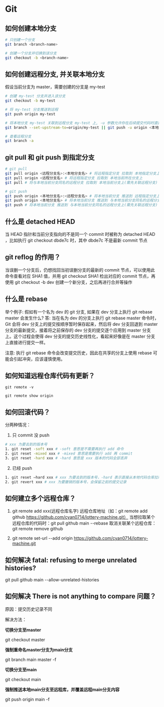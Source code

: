 # Git

## 如何创建本地分支
```bash
# 只创建一个分支
git branch <branch-name>

# 创建一个分支并切换到该分支
git checkout -b <branch-name>
```

## 如何创建远程分支, 并关联本地分支
假设当前分支为 master，需要创建的分支是 my-test
```bash
# 创建 my-test 分支并进入该分支
git checkout -b my-test

# 将 my-test 分支推送到远程
git push origin my-test

# 将本地分支 my-test 关联到远程分支 my-test 上, -u 参数允许你在后续提交代码时直接使用 git push
git branch --set-upstream-to=origin/my-test || git push -u origin <本地分支名>

# 查看远程分支
git branch -a
```

## git pull 和 git push 到指定分支
```bash
# git pull
git pull origin <远程分支名>:<本地分支名> # 将远程指定分支 拉取到 本地指定分支上
git pull origin <远程分支名> # 将远程指定分支 拉取到 本地当前所在分支上
git pull # 将与本地当前分支同名的远程分支 拉取到 本地当前分支上(需先关联远程分支)

# git push
git push origin <本地分支名>:<远程分支名> # 将本地当前分支 推送到 远程指定分支上
git push origin <本地分支名> # 将本地当前分支 推送到 与本地当前分支同名的远程分支上
git push # 将本地当前分支 推送到 与本地当前分支同名的远程分支上(需先关联远程分支)
```

## 什么是 detached HEAD
当 HEAD 指针和当前分支指向的不是同一个 commit 时被称为 detached HEAD ，比如执行 git checkout dbde7c 时，其中 dbde7c  不是最新 commit 节点

## git reflog 的作用？
当误删一个分支后，仍想找回当初误删分支的最新的 commit 节点，可以使用此命令查看对应 SHA1 值，并用 git checkout SHA1 检出对应的 commit 节点，再使用 git checkout -b dev 创建一个新分支，之后再进行合并等操作

## 什么是 rebase
举个例子: 假如有一个名为 dev 的 git 分支, 如果在 dev 分支上执行 git rebase master 会发生什么?
答: 当在名为 dev 的分支上执行 git rebase master 命令时，Git 会将 dev 分支上的提交按顺序暂时保存起来，然后将 dev 分支回退到 master 分支的最新提交，接着将之前保存的 dev 分支的提交逐个应用到 master 分支上。这个过程会使得 dev 分支的提交历史线性化，看起来好像是在 master 分支上直接进行提交一样。 
 
注意: 执行 git rebase 命令会改变提交历史，因此在共享的分支上使用 rebase 可能会引起冲突，应该谨慎使用。

## 如何知道远程仓库代码有更新？
```shell
git remote -v

git remote show origin
```

## 如何回滚代码？
分两种情况：
1. 只 commit 没 push
```bash
# xxx 为要去到的版本号
1. git reset -soft xxx # -soft 意思是不需要再执行 add 命令
2. git reset -mixed xxx # -mixed 意思是需要执行 add 再 commit
3. git reset -hard xxx # -hard 意思是 xxx 版本的代码全部丢弃
```
2. 已经 push
```bash
1. git reset —hard xxx # xxx 为要去到的版本号，-hard 表示直接从本地代码仓库拉取代码，替换工作区的代码，不会保留之前的提交记录
2. git revert xxx # xxx 为要撤销的版本号，会保留之前的提交记录
```

## 如何建立多个远程仓库？
1. git remote add xxx(远程仓库名字) 远程仓库地址（如：git remote add github https://github.com/cyan0714/lottery-machine.git）
    当想拉取某个远程仓库的代码时：git pull github main --rebase
    取消关联某个远程仓库：git remote remove github

2. git remote set-url --add origin https://github.com/cyan0714/lottery-machine.git

## 如何解决 fatal: refusing to merge unrelated histories?
git pull github main --allow-unrelated-histories

## 如何解决 There is not anything to compare 问题？
原因：提交历史记录不同

解决方法：

**切换分支至master**

git checkout master

**强制重命名master分支为main分支**

git branch main master -f

**切换分支至main**

git checkout main

**强制推送本地main分支至远程库，并覆盖远程main分支内容**

git push origin main -f